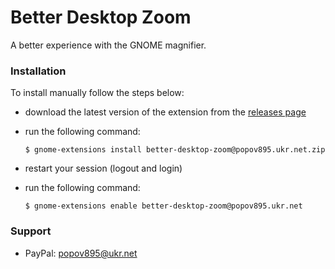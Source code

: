 # Better Desktop Zoom

A better experience with the GNOME magnifier.

### Installation

To install manually follow the steps below:

- download the latest version of the extension from the [releases page](https://github.com/popov895/better-desktop-zoom/releases)
- run the following command:

   `$ gnome-extensions install better-desktop-zoom@popov895.ukr.net.zip`

- restart your session (logout and login)
- run the following command:

   `$ gnome-extensions enable better-desktop-zoom@popov895.ukr.net`

### Support

- PayPal: popov895@ukr.net
